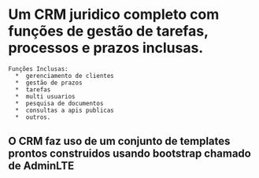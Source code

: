 # Um CRM juridico completo com funções de gestão de tarefas, processos e prazos inclusas.

    Funções Inclusas: 
      *  gerenciamento de clientes
      *  gestão de prazos 
      *  tarefas 
      *  multi usuarios
      *  pesquisa de documentos
      *  consultas a apis publicas 
      *  outros.

## O CRM faz uso de um conjunto de templates prontos construidos usando bootstrap chamado de AdminLTE 